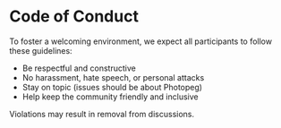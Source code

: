 # Code of Conduct

To foster a welcoming environment, we expect all participants to follow these guidelines:

- Be respectful and constructive
- No harassment, hate speech, or personal attacks
- Stay on topic (issues should be about Photopeg)
- Help keep the community friendly and inclusive

Violations may result in removal from discussions.
